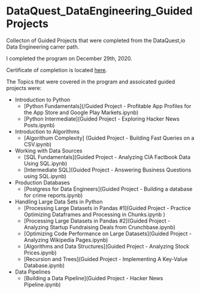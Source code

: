 # DataQuest_DataEngineering_GuidedProjects
Collecton of Guided Projects that were completed from the DataQuest,io Data Engineering carrer path.

I completed the program on December 29th, 2020. 

Certificate of completion is located [here](https://app.dataquest.io/view_cert/N68IZ2LOZY4MG14EFW31/). 

The Topics that were covered in the program and assoicated guided projects were:
  - Introduction to Python
    - [Python Fundamentals](/Guided Project - Profitable App Profiles for the App Store and Google Play Markets.ipynb)
    - [Python Intermediate](Guided Project - Exploring Hacker News Posts.ipynb)
  - Introduction to Algorithms
    - [Algorithum Complexity] (Guided Project - Building Fast Queries on a CSV.ipynb)
  - Working with Data Sources
    - [SQL Fundamentals](Guided Project - Analyzing CIA Factbook Data Using SQL.ipynb)
    - [Intermediate SQL](Guided Project - Answering Business Questions using SQL.ipynb)
  - Production Databases
    - [Postgress for Data Engineers](Guided Project - Building a database for crime reports.ipynb)
  - Handling Large Data Sets in Python
    - [Processing Large Datasets in Pandas #1](Guided Project - Practice Optimizing Dataframes and Processing in Chunks.ipynb
)
    - [Processing Large Datasets in Pandas #2](Guided Project - Analyzing Startup Fundraising Deals from Crunchbase.ipynb)
    - [Optimizing Code Performance on Large Datasets](Guided Project - Analyzing Wikipedia Pages.ipynb)
    - [Algorithms and Data Structures](Guided Project - Analyzing Stock Prices.ipynb)
    - [Recursion and Trees](Guided Project - Implementing A Key-Value Database.ipynb)
  - Data Pipelines
    - [Building a Data Pipeline](Guided Project - Hacker News Pipeline.ipynb)
